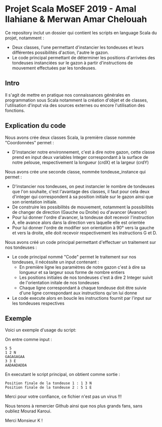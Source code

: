 # Projet Scala MoSEF 2019 - Amal Ilahiane & Merwan Amar Chelouah


Ce repository inclut un dossier qui contient les scripts en language Scala du projet, notamment :
- Deux classes, l'une permettant d'instancier les tondeuses et leurs différentes possibilités d'action, l'autre le gazon.
- Le code principal permettant de déterminer les positions d'arrivées des tondeuses instanciées sur le gazon à partir d'instructions de mouvement effectuées par les tondeuses.
## Intro
Il s'agit de mettre en pratique nos connaissances générales en programmation sous Scala notamment la création d'objet et de classes, l'utilisation d'input via des sources externes ou encore l'utilisation des fonctions.

## Explication du code
Nous avons crée deux classes Scala, la première classe nommée "Coordonnées" permet :
- D'instancier notre environnement, c'est à dire notre gazon, cette classe prend en input deux variables Integer correspondant à la surface de notre pelouse, respectivement la longueur (crdX) et la largeur (crdY)

Nous avons crée une seconde classe, nommée tondeuse_instance qui permet :
- D'instancier nos tondeuses, on peut instancier le nombre de tondeuses que l'on souhaite, c'est l'avantage des classes, il faut pour cela deux d'integer qui correspondent à sa position initiale sur le gazon ainsi que son orientation initiale.
- De construire les possibilités de mouvement, notamment la possibilités de changer de direction (Gauche ou Droite) ou d'avancer (Avancer)
- Pour lui donner l'ordre d'avancer, la tondeuse doit recevoir l'instruction A, elle avance alors dans la direction vers laquelle elle est orientée 
- Pour lui donner l'ordre de modifier son orientation à 90° vers la gauche et vers la droite, elle doit recevoir respectivement les instructions G et D.

Nous avons créé un code principal permettant d'effectuer un traitement sur nos tondeuses :
- Le code principal nommé "Code" permet le traitement sur nos tondeuses, il nécéssite un input contenant : 
  - En première ligne les paramètres de notre gazon c'est à dire sa longueur et sa largeur sous forme de nombre entiers
  - Les positions initiales de nos tondeuses c'est à dire 2 Integer suivit de l'orientation initale de nos tondeuses
  - Chaque ligne correspondant à chaque tondeuse doit être suivie d'une ligne correspondant aux instructions qu'on lui donne
- Le code execute alors en boucle les instructions fournit par l'input sur les tondeuses respectives

## Exemple
Voici un exemple d'usage du script: 

On entre comme input :
```
5 5
1 2 N
GAGAGAGAA
3 3 E
AADAADADDA
```

En executant le script principal, on obtient comme sortie :
```
Position finale de la tondeuse 1 : 1 3 N
Position finale de la tondeuse 2 : 5 1 E
```
Merci pour votre confiance, ce fichier n'est pas un virus !!!

Nous tenons à remercier Github ainsi que nos plus grands fans, sans oubliez Mourad Karoui.

Merci Monsieur K !

